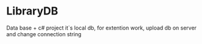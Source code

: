 # LibraryDB
Data base + c# project
it`s local db, for extention work, upload db on server and change connection string
